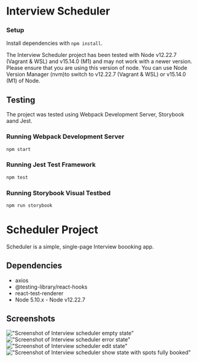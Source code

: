 # Interview Scheduler

### Setup

Install dependencies with `npm install`.

The Interview Scheduler project has been tested with Node v12.22.7 (Vagrant & WSL) and v15.14.0 (M1) and may not work with a newer version. Please ensure that you are using this version of node. You can use Node Version Manager (nvm)to switch to v12.22.7 (Vagrant & WSL) or v15.14.0 (M1) of Node.

## Testing
The project was tested using Webpack Development Server, Storybook aand Jest.

### Running Webpack Development Server

```sh
npm start
```

### Running Jest Test Framework

```sh
npm test
```


### Running Storybook Visual Testbed

```sh
npm run storybook
```

# Scheduler Project

Scheduler is a simple, single-page Interview boooking app.


## Dependencies

- axios
- @testing-library/react-hooks
- react-test-renderer
- Node 5.10.x - Node v12.22.7

## Screenshots
!["Screenshot of Interview scheduler empty state"]()
!["Screenshot of Interview scheduler error state"]()
!["Screenshot of Interview scheduler edit state"]()
!["Screenshot of Interview scheduler show state with spots fully booked"]()

